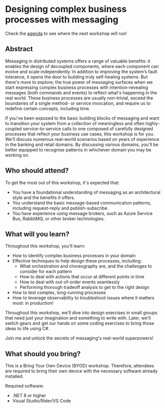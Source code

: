 # Designing complex business processes with messaging

Check the [agenda](agenda.md) to see where the next workshop will run!

## Abstract

Messaging in distributed systems offers a range of valuable benefits: it enables the design of decoupled components, where each component can evolve and scale independently. In addition to improving the system’s fault tolerance, it opens the door to building truly self-healing systems. But there's more to explore; the true power of messaging surfaces when we start expressing complex business processes with intention-revealing messages (both commands and events) to reflect what's happening in the real world. These business processes are usually non-trivial, exceed the boundaries of a single method- or service invocation, and require us to redefine certain concepts, including time.

If you've been exposed to the basic building blocks of messaging and want to transition your system from a collection of meaningless and often highly-coupled service-to-service calls to one composed of carefully designed processes that reflect your business use cases, this workshop is for you. We'll discuss numerous real-world scenarios based on years of experience in the banking and retail domains. By discussing various domains, you'll be better equipped to recognise patterns in whichever domain you may be working on.

## Who should attend?

To get the most out of this workshop, it's expected that:
- You have a foundational understanding of messaging as an architectural style and the benefits it offers.
- You understand the basic message-based communication patterns, including request-reply and publish-subscribe.
- You have experience using message brokers, such as Azure Service Bus, RabbitMQ, or other broker technologies.

## What will you learn?

Throughout this workshop, you’ll learn:

- How to identify complex business processes in your domain
- Effective techniques to help design these processes, including:
  - What orchestration and choreography are, and the challenges to consider for each pattern
  - How to deal with actions that occur at different points in time
  - How to deal with out-of-order events seamlessly
  - Performing thorough tradeoff analysis to get to the right design
- How to test complex, long-running processes
- How to leverage observability to troubleshoot issues where it matters most: in production!

Throughout this workshop, we'll dive into design exercises in small groups that need just your imagination and something to write with. Later, we'll switch gears and get our hands on some coding exercises to bring those ideas to life using C#.

Join me and unlock the secrets of messaging's real-world superpowers!

## What should you bring?

This is a Bring Your Own Device (BYOD) workshop. Therefore, attendees are required to bring their own device with the necessary software already installed.

Required software:
- .NET 8 or higher
- Visual Studio/Rider/VS Code
